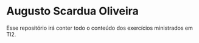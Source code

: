 # Augusto Scardua Oliveira
Esse repositório irá conter todo o conteúdo dos exercícios ministrados em TI2.
